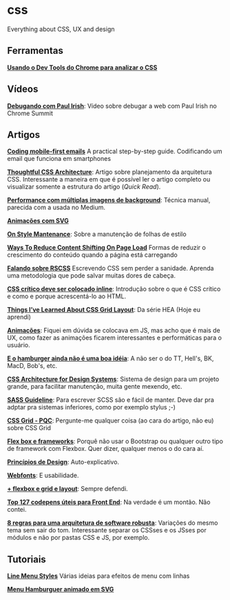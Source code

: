 # css
Everything about CSS, UX and design

## Ferramentas

[__Usando o Dev Tools do Chrome para analizar o CSS__](https://umaar.com/dev-tips/121-css-coverage/)

## Vídeos   

[__Debugando com Paul Irish__](https://www.youtube.com/watch?v=HF1luRD4Qmk): Vídeo sobre debugar a web com Paul Irish no Chrome Summit

## Artigos

[__Coding mobile-first emails__](https://medium.com/cm-engineering/coding-mobile-first-emails-1513ac4673e#.kxx2nm1h2) A practical step-by-step guide. Codificando um email que funciona em smartphones

[__Thoughtful CSS Architecture__](https://seesparkbox.com/foundry/thoughtful_css_architecture): Artigo sobre planejamento da arquitetura CSS. Interessante a maneira em que é possível ler o artigo completo ou visualizar somente a estrutura do artigo (_Quick Read_).

[__Performance com múltiplas imagens de background__](http://csswizardry.com/2016/10/improving-perceived-performance-with-multiple-background-images/): Técnica manual, parecida com a usada no Medium.

[__Animações com SVG__](https://www.oreilly.com/learning/introduction-to-svg-animation)

[__On Style Mantenance__](https://css-tricks.com/on-style-maintenance/): Sobre a manutenção de folhas de estilo

[__Ways To Reduce Content Shifting On Page Load__](https://www.smashingmagazine.com/2016/08/ways-to-reduce-content-shifting-on-page-load/) Formas de reduzir o crescimento do conteúdo quando a página está carregando

[__Falando sobre RSCSS__](https://willianjusten.com.br/falando-sobre-rscss/) Escrevendo CSS sem perder a sanidade. Aprenda uma metodologia que pode salvar muitas dores de cabeça.

[__CSS crítico deve ser colocado inline__](https://www.sitepoint.com/how-and-why-you-should-inline-your-critical-css/): Introdução sobre o que é CSS crítico e como e porque acrescentá-lo ao HTML.

[__Things I’ve Learned About CSS Grid Layout__](https://css-tricks.com/things-ive-learned-css-grid-layout): Da série HEA (Hoje eu aprendi)

[__Animações__](https://blog.gyrosco.pe/smooth-css-animations-7d8ffc2c1d29#.npi7bu4k4): Fiquei em dúvida se colocava em JS, mas acho que é mais de UX, como fazer as animações ficarem interessantes e performáticas para o usuário.

[__E o hamburger ainda não é uma boa idéia__](https://medium.com/@kollinz/hamburger-menu-alternatives-for-mobile-navigation-a3a3beb555b8#.ryi508cfa): A não ser o do TT, Hell's, BK, MacD, Bob's, etc.

[__CSS Architecture for Design Systems__](http://bradfrost.com/blog/post/css-architecture-for-design-systems/): Sistema de design para um projeto grande, para facilitar manutenção, muita gente mexendo, etc.

[__SASS Guideline__](https://sass-guidelin.es/): Para escrever SCSS são e fácil de manter. Deve dar pra adptar pra sistemas inferiores, como por exemplo stylus ;-)

[__CSS Grid - PQC__](https://github.com/rachelandrew/cssgrid-ama): Pergunte-me qualquer coisa (ao cara do artigo, não eu) sobre CSS Grid

[__Flex box e frameworks__](http://codepen.io/morganfeeney/post/dont-build-bootstrap-style-grid-systems-with-flexbox): Porquê não usar o Bootstrap ou qualquer outro tipo de framework com Flexbox. Quer dizer, qualquer menos o do cara aí.

[__Princípios de Design__](https://principles.adactio.com/): Auto-explicativo.

[__Webfonts__](http://meowni.ca/posts/web-fonts/): E usabilidade.

[__+ flexbox e grid e layout__](https://www.smashingmagazine.com/2016/11/css-grids-flexbox-and-box-alignment-our-new-system-for-web-layout/): Sempre defendi.

[__Top 127 codepens úteis para Front End__](http://codepen.io/collection/nMgKxJ/#): Na verdade é um montão. Não contei.

[__8 regras para uma arquitetura de software robusta__](https://medium.com/tableless/8-regras-simples-para-uma-arquitetura-css-robusta-e-escal%C3%A1vel-545c6dade170#.apf3y0rbl): Variações do mesmo tema sem sair do tom. Interessante separar os CSSses e os JSses por módulos e não por pastas CSS e JS, por exemplo.

## Tutoriais
[__Line Menu Styles__](http://tympanus.net/Development/LineMenuStyles/) Várias ideias para efeitos de menu com linhas

[__Menu Hamburguer animado em SVG__](http://tympanus.net/Tutorials/AnimatedMenuIcon/)
